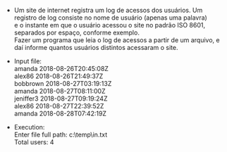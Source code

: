 * Um site de internet registra um log de acessos dos usuários. Um registro de log consiste no nome de usuário (apenas uma palavra)  
e o instante em que o usuário acessou o site no padrão ISO 8601, separados por espaço, conforme exemplo.  
Fazer um programa que leia o log de acessos a partir de um arquivo, e daí informe quantos usuários distintos acessaram o site.  

* Input file:  
amanda 2018-08-26T20:45:08Z  
alex86 2018-08-26T21:49:37Z  
bobbrown 2018-08-27T03:19:13Z  
amanda 2018-08-27T08:11:00Z  
jeniffer3 2018-08-27T09:19:24Z  
alex86 2018-08-27T22:39:52Z  
amanda 2018-08-28T07:42:19Z    
  
* Execution:  
Enter file full path: c:\temp\in.txt  
Total users: 4  
